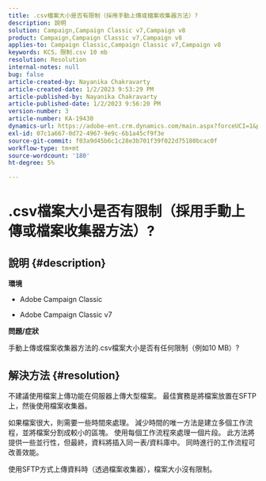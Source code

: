 ```yaml
---
title: .csv檔案大小是否有限制（採用手動上傳或檔案收集器方法）?
description: 說明
solution: Campaign,Campaign Classic v7,Campaign v8
product: Campaign,Campaign Classic v7,Campaign v8
applies-to: Campaign Classic,Campaign Classic v7,Campaign v8
keywords: KCS，限制.csv 10 mb
resolution: Resolution
internal-notes: null
bug: false
article-created-by: Nayanika Chakravarty
article-created-date: 1/2/2023 9:53:29 PM
article-published-by: Nayanika Chakravarty
article-published-date: 1/2/2023 9:56:20 PM
version-number: 3
article-number: KA-19430
dynamics-url: https://adobe-ent.crm.dynamics.com/main.aspx?forceUCI=1&pagetype=entityrecord&etn=knowledgearticle&id=2e7597de-e78a-ed11-81ac-6045bd006c82
exl-id: 07c1a667-0d72-4967-9e9c-6b1a45cf9f3e
source-git-commit: f03a9d45b6c1c28e3b701f39f022d75180bcac0f
workflow-type: tm+mt
source-wordcount: '180'
ht-degree: 5%

---
```


# .csv檔案大小是否有限制（採用手動上傳或檔案收集器方法）?

## 說明 {#description}


<b>環境</b>

- Adobe Campaign Classic

- Adobe Campaign Classic v7

<b>問題/症狀</b>

手動上傳或檔案收集器方法的.csv檔案大小是否有任何限制（例如10 MB）?


## 解決方法 {#resolution}


不建議使用檔案上傳功能在伺服器上傳大型檔案。 最佳實務是將檔案放置在SFTP上，然後使用檔案收集器。

如果檔案很大，則需要一些時間來處理。 減少時間的唯一方法是建立多個工作流程，並將檔案分割成較小的區塊。 使用每個工作流程來處理一個片段。 此方法將提供一些並行性，但最終，資料將插入同一表/資料庫中。 同時進行的工作流程可改善效能。

使用SFTP方式上傳資料時（透過檔案收集器），檔案大小沒有限制。
